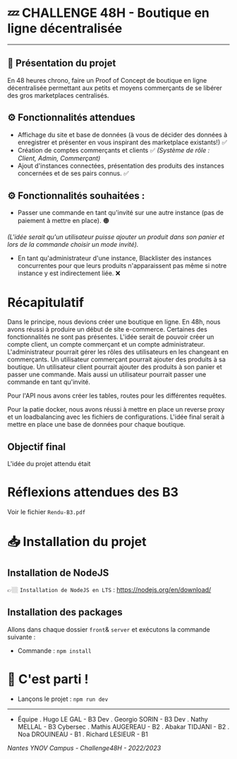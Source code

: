 # 💤 CHALLENGE 48H - Boutique en ligne décentralisée

---

## 📝 Présentation du projet

En 48 heures chrono, faire un Proof of Concept de boutique en ligne décentralisée permettant aux petits et moyens commerçants de se libérer des gros marketplaces centralisés.

## ⚙️ Fonctionnalités attendues

-   Affichage du site et base de données (à vous de décider des données à enregistrer et présenter en vous inspirant des marketplace existants!) ✅
-   Création de comptes commerçants et clients ✅ _(Système de rôle : Client, Admin, Commerçant)_
-   Ajout d'instances connectées, présentation des produits des instances concernées et de ses pairs connus. ✅

## ⚙️ Fonctionnalités souhaitées :

-   Passer une commande en tant qu'invité sur une autre instance (pas de paiement à mettre en place). 🟠

_(L'idée serait qu'un utilisateur puisse ajouter un produit dans son panier et lors de la commande choisir un mode invité)._

-   En tant qu'administrateur d'une instance, Blacklister des instances concurrentes pour que leurs produits n'apparaissent pas même si notre instance y est indirectement liée. ❌

# Récapitulatif

Dans le principe, nous devions créer une boutique en ligne. En 48h, nous avons réussi à produire un début de site e-commerce. Certaines des fonctionnalités ne sont pas présentes.
L'idée serait de pouvoir créer un compte client, un compte commerçant et un compte administrateur. L'administrateur pourrait gérer les rôles des utilisateurs en les changeant en commerçants. Un utilisateur commerçant pourrait ajouter des produits à sa boutique. Un utilisateur client pourrait ajouter des produits à son panier et passer une commande. Mais aussi un utilisateur pourrait passer une commande en tant qu'invité.

Pour l'API nous avons créer les tables, routes pour les différentes requêtes.

Pour la patie docker, nous avons réussi à mettre en place un reverse proxy et un loadbalancing avec les fichiers de configurations. L'idée final serait à mettre en place une base de données pour chaque boutique.

## Objectif final

L'idée du projet attendu était 
# Réflexions attendues des B3

Voir le fichier `Rendu-B3.pdf`

# 📥 Installation du projet

## Installation de NodeJS


👉🏼 `Installation de NodeJS en LTS` : https://nodejs.org/en/download/

## Installation des packages

Allons dans chaque dossier `front`& `server` et exécutons la commande suivante :

-   Commande : `npm install`

# 🎉 C'est parti !

-   Lançons le projet : `npm run dev`


---


* Équipe
  . Hugo LE GAL - B3 Dev
  . Georgio SORIN - B3 Dev
  . Nathy MELLAL - B3 Cybersec
  . Mathis AUGEREAU - B2
  . Abakar TIDJANI - B2 
  . Noa DROUINEAU - B1
  . Richard LESIEUR - B1


_Nantes YNOV Campus - Challenge48H - 2022/2023_
